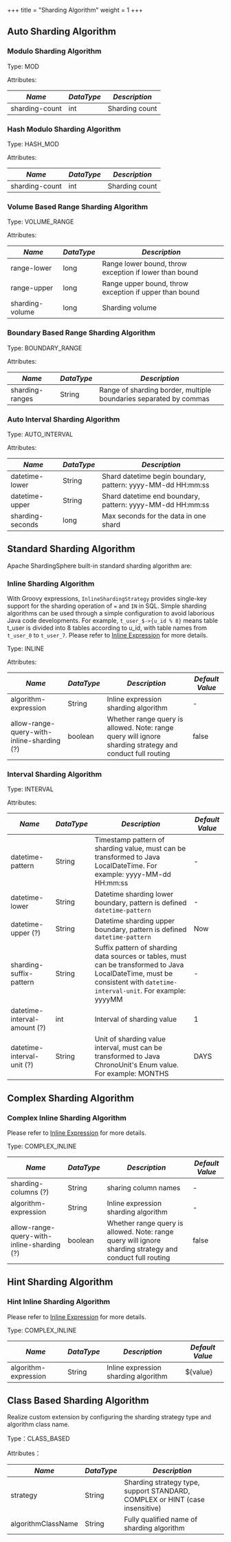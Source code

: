 +++
title = "Sharding Algorithm"
weight = 1
+++

## Auto Sharding Algorithm

### Modulo Sharding Algorithm

Type: MOD

Attributes:

| *Name*         | *DataType* | *Description*  |
| -------------- | ---------- | -------------- |
| sharding-count | int        | Sharding count |

### Hash Modulo Sharding Algorithm

Type: HASH_MOD

Attributes:

| *Name*         | *DataType* | *Description*  |
| -------------- | ---------- | -------------- |
| sharding-count | int        | Sharding count |

### Volume Based Range Sharding Algorithm

Type: VOLUME_RANGE

Attributes:

| *Name*          | *DataType* | *Description*                                          |
| --------------- | ---------- | ------------------------------------------------------ |
| range-lower     | long       | Range lower bound, throw exception if lower than bound |
| range-upper     | long       | Range upper bound, throw exception if upper than bound |
| sharding-volume | long       | Sharding volume                                        |

### Boundary Based Range Sharding Algorithm

Type: BOUNDARY_RANGE

Attributes:

| *Name*          | *DataType* | *Description*                                                     |
| --------------- | ---------- | ----------------------------------------------------------------- |
| sharding-ranges | String     | Range of sharding border, multiple boundaries separated by commas |

### Auto Interval Sharding Algorithm

Type: AUTO_INTERVAL

Attributes:

| *Name*           | *DataType* | *Description*                                               |
| ---------------- | ---------- | ----------------------------------------------------------- |
| datetime-lower   | String     | Shard datetime begin boundary, pattern: yyyy-MM-dd HH:mm:ss |
| datetime-upper   | String     | Shard datetime end boundary, pattern: yyyy-MM-dd HH:mm:ss   |
| sharding-seconds | long       | Max seconds for the data in one shard                       |

## Standard Sharding Algorithm

Apache ShardingSphere built-in standard sharding algorithm are:

### Inline Sharding Algorithm

With Groovy expressions, `InlineShardingStrategy` provides single-key support for the sharding operation of `=` and `IN` in SQL. 
Simple sharding algorithms can be used through a simple configuration to avoid laborious Java code developments. 
For example, `t_user_$->{u_id % 8}` means table t_user is divided into 8 tables according to u_id, with table names from `t_user_0` to `t_user_7`.
Please refer to [Inline Expression](/en/features/sharding/concept/inline-expression/) for more details.

Type: INLINE

Attributes:

| *Name*                                    | *DataType* | *Description*                                                                                            | *Default Value* |
| ----------------------------------------- | ---------- | -------------------------------------------------------------------------------------------------------- | --------------- |
| algorithm-expression                      | String     | Inline expression sharding algorithm                                                                     | -               |
| allow-range-query-with-inline-sharding (?)| boolean    | Whether range query is allowed. Note: range query will ignore sharding strategy and conduct full routing | false           |

### Interval Sharding Algorithm

Type: INTERVAL

Attributes:

| *Name*                       | *DataType* | *Description*                                                                                                                                                             | *Default Value* |
| ---------------------------- | ---------- | ------------------------------------------------------------------------------------------------------------------------------------------------------------------------- | --------------- |
| datetime-pattern             | String     | Timestamp pattern of sharding value, must can be transformed to Java LocalDateTime. For example: yyyy-MM-dd HH:mm:ss                                                      | -               |
| datetime-lower               | String     | Datetime sharding lower boundary, pattern is defined `datetime-pattern`                                                                                                   | -               |
| datetime-upper (?)           | String     | Datetime sharding upper boundary, pattern is defined `datetime-pattern`                                                                                                   | Now             |
| sharding-suffix-pattern      | String     | Suffix pattern of sharding data sources or tables, must can be transformed to Java LocalDateTime, must be consistent with `datetime-interval-unit`. For example: yyyyMM   | -               |
| datetime-interval-amount (?) | int        | Interval of sharding value                                                                                                                                                | 1               |
| datetime-interval-unit (?)   | String     | Unit of sharding value interval, must can be transformed to Java ChronoUnit's Enum value. For example: MONTHS                                                             | DAYS            |

## Complex Sharding Algorithm

### Complex Inline Sharding Algorithm

Please refer to [Inline Expression](/en/features/sharding/concept/inline-expression/) for more details.

Type: COMPLEX_INLINE

| *Name*                                    | *DataType* | *Description*                                                                                            | *Default Value* |
| ----------------------------------------- | ---------- | -------------------------------------------------------------------------------------------------------- | --------------- |
| sharding-columns (?)                      | String     | sharing column names                                                                                     | -               |
| algorithm-expression                      | String     | Inline expression sharding algorithm                                                                     | -               |
| allow-range-query-with-inline-sharding (?)| boolean    | Whether range query is allowed. Note: range query will ignore sharding strategy and conduct full routing | false           |

## Hint Sharding Algorithm

### Hint Inline Sharding Algorithm

Please refer to [Inline Expression](/en/features/sharding/concept/inline-expression/) for more details.

Type: COMPLEX_INLINE

| *Name*                                    | *DataType* | *Description*                                                                                            | *Default Value* |
| ----------------------------------------- | ---------- | -------------------------------------------------------------------------------------------------------- | --------------- |
| algorithm-expression                      | String     | Inline expression sharding algorithm                                                                     | ${value}        |


## Class Based Sharding Algorithm

Realize custom extension by configuring the sharding strategy type and algorithm class name.

Type：CLASS_BASED

Attributes：

| *Name*           | *DataType* | *Description*                                              |
| ------------------ | --------- | -------------------------------------------------- |
| strategy           | String    | Sharding strategy type, support STANDARD, COMPLEX or HINT (case insensitive) |
| algorithmClassName | String    | Fully qualified name of sharding algorithm                                   |
